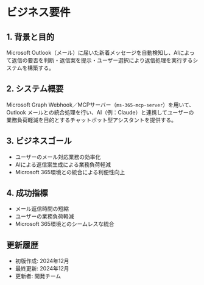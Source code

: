 # ビジネス要件

## 1. 背景と目的

Microsoft Outlook（メール）に届いた新着メッセージを自動検知し、AIによって返信の要否を判断・返信案を提示・ユーザー選択により返信処理を実行するシステムを構築する。

## 2. システム概要

Microsoft Graph Webhook／MCPサーバー（`ms-365-mcp-server`）を用いて、Outlook メールとの統合処理を行い、AI（例：Claude）と連携してユーザーの業務負荷軽減を目的とするチャットボット型アシスタントを提供する。

## 3. ビジネスゴール

- ユーザーのメール対応業務の効率化
- AIによる返信案生成による業務負荷軽減
- Microsoft 365環境との統合による利便性向上

## 4. 成功指標

- メール返信時間の短縮
- ユーザーの業務負荷軽減
- Microsoft 365環境とのシームレスな統合

## 更新履歴

- 初版作成: 2024年12月
- 最終更新: 2024年12月
- 更新者: 開発チーム
